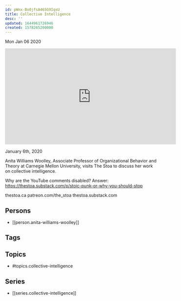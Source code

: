 ```yaml
---
id: pWnx-Bx0jfsA465G9IqsU
title: Collective Intelligence
desc: ''
updated: 1644961726946
created: 1578265200000
---
```





Mon Jan 06 2020

<iframe width="560" height="315" src="https://www.youtube.com/embed/uo54EG2eVhI" title="Collective Intelligence w/ Anita Williams Woolley" frameborder="0" allow="accelerometer; autoplay; clipboard-write; encrypted-media; gyroscope; picture-in-picture" allowfullscreen ></iframe>

January 6th, 2020

Anita Williams Woolley, Associate Professor of Organizational Behavior and Theory at Carnegie Mellon University, visits The Stoa to discuss her work on collective intelligence. 

Why are the YouTube comments disabled? Answer: https://thestoa.substack.com/p/stoic-punk-or-why-you-should-stop

thestoa.ca
patreon.com/the_stoa
thestoa.substack.com

## Persons

- [[person.anita-williams-woolley]]

## Tags



## Topics

- #topics.collective-intelligence

## Series

- [[series.collective-intelligence]]

